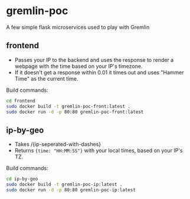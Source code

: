 # gremlin-poc

A few simple flask microservices used to play with Gremlin

## frontend

- Passes your IP to the backend and uses the response to render a webpage with the time based on your IP's timezone.
- If it doesn't get a response within 0.01 it times out and uses "Hammer Time" as the current time.

Build commands:

```bash
cd frontend
sudo docker build -t gremlin-poc-front:latest .
sudo docker run -d -p 80:80 gremlin-poc-front:latest
```

## ip-by-geo

- Takes /{ip-seperated-with-dashes}
- Returns `{time: "HH:MM:SS"}` with your local times, based on your IP's TZ.

Build commands:

```bash
cd ip-by-geo
sudo docker build -t gremlin-poc-ip:latest .
sudo docker run -d -p 80:80 gremlin-poc-ip:latest
```
